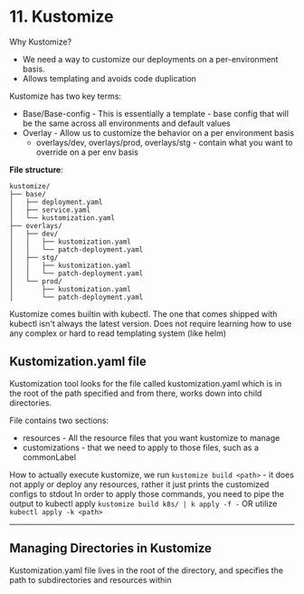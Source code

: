 # 11. Kustomize 

Why Kustomize? 
* We need a way to customize our deployments on a per-environment basis.
* Allows templating and avoids code duplication 

Kustomize has two key terms:
* Base/Base-config - This is essentially a template - base config that will be the same across all environments and default values 
* Overlay - Allow us to customize the behavior on a per environment basis
  * overlays/dev, overlays/prod, overlays/stg - contain what you want to override on a per env basis

**File structure**: 
```
kustomize/
├── base/
│   ├── deployment.yaml
│   ├── service.yaml
│   └── kustomization.yaml
├── overlays/
│   ├── dev/
│   │   ├── kustomization.yaml
│   │   └── patch-deployment.yaml
│   ├── stg/
│   │   ├── kustomization.yaml
│   │   └── patch-deployment.yaml
│   └── prod/
│       ├── kustomization.yaml
│       └── patch-deployment.yaml
```

Kustomize comes builtin with kubectl. The one that comes shipped with kubectl isn't always the latest version.
Does not require learning how to use any complex or hard to read templating system (like helm)

## Kustomization.yaml file 
Kustomization tool looks for the file called kustomization.yaml which is in the root of the path specified and from there, works down into child directories.

File contains two sections:
* resources - All the resource files that you want kustomize to manage 
* customizations - that we need to apply to those files, such as a commonLabel 

How to actually execute kustomize, we run `kustomize build <path>` - it does not apply or deploy any resources, rather it just prints the customized configs to stdout 
In order to apply those commands, you need to pipe the output to kubectl apply `kustomize build k8s/ | k apply -f -` OR utilize `kubectl apply -k <path>` 

---

## Managing Directories in Kustomize 
Kustomization.yaml file lives in the root of the directory, and specifies the path to subdirectories and resources within

